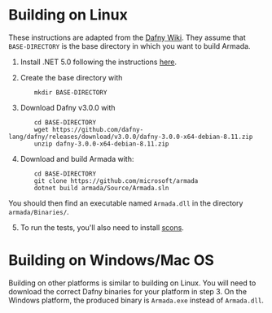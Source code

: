 Building on Linux
===
These instructions are adapted from the [Dafny Wiki](https://github.com/dafny-lang/dafny/wiki/INSTALL). They assume that `BASE-DIRECTORY` is the base directory in which you want to build Armada.

1. Install .NET 5.0 following the instructions [here](https://docs.microsoft.com/en-us/dotnet/core/install/).

2. Create the base directory with
```
       mkdir BASE-DIRECTORY
```

3. Download Dafny v3.0.0 with
```
       cd BASE-DIRECTORY
       wget https://github.com/dafny-lang/dafny/releases/download/v3.0.0/dafny-3.0.0-x64-debian-8.11.zip
       unzip dafny-3.0.0-x64-debian-8.11.zip
```

4. Download and build Armada with:
```
       cd BASE-DIRECTORY
       git clone https://github.com/microsoft/armada
       dotnet build armada/Source/Armada.sln
```

   You should then find an executable named `Armada.dll` in the directory `armada/Binaries/`.

5. To run the tests, you'll also need to install [scons](https://scons.org).

Building on Windows/Mac OS
===
Building on other platforms is similar to building on Linux. You will need to download the correct Dafny binaries for your platform in step 3. On the Windows platform, the produced binary is `Armada.exe` instead of `Armada.dll`.
